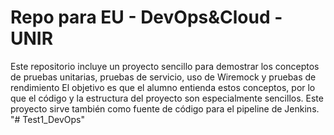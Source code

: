 # Repo para EU - DevOps&Cloud - UNIR

Este repositorio incluye un proyecto sencillo para demostrar los conceptos de pruebas unitarias, pruebas de servicio, uso de Wiremock y pruebas de rendimiento
El objetivo es que el alumno entienda estos conceptos, por lo que el código y la estructura del proyecto son especialmente sencillos.
Este proyecto sirve también como fuente de código para el pipeline de Jenkins.
"# Test1_DevOps" 
